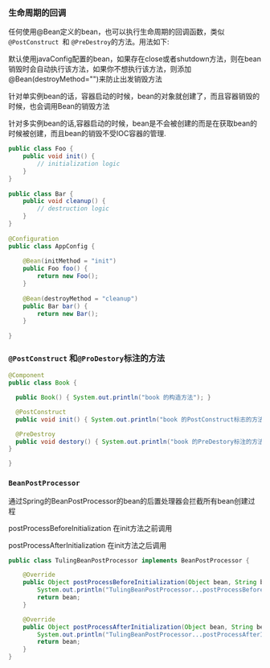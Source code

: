 ### 生命周期的回调

任何使用@Bean定义的bean，也可以执行生命周期的回调函数，类似`@PostConstruct `和 `@PreDestroy`的方法。用法如下:

默认使用javaConfig配置的bean，如果存在close或者shutdown方法，则在bean销毁时会自动执行该方法，如果你不想执行该方法，则添加@Bean(destroyMethod="")来防止出发销毁方法



针对单实例bean的话，容器启动的时候，bean的对象就创建了，而且容器销毁的时候，也会调用Bean的销毁方法

针对多实例bean的话,容器启动的时候，bean是不会被创建的而是在获取bean的时候被创建，而且bean的销毁不受IOC容器的管理.



```java
public class Foo {
    public void init() {
        // initialization logic
    }
}
 
public class Bar {
    public void cleanup() {
        // destruction logic
    }
}
 
@Configuration
public class AppConfig {
 
    @Bean(initMethod = "init")
    public Foo foo() {
        return new Foo();
    }
 
    @Bean(destroyMethod = "cleanup")
    public Bar bar() {
        return new Bar();
    }
 
}
```



### `@PostConstruct` 和`@ProDestory`标注的方法

```java
@Component 
public class Book {

  public Book() { System.out.println("book 的构造方法"); }

  @PostConstruct 
  public void init() { System.out.println("book 的PostConstruct标志的方法"); }

  @PreDestroy 
  public void destory() { System.out.println("book 的PreDestory标注的方法"); 
}

}
```

### `BeanPostProcessor`

通过Spring的BeanPostProcessor的bean的后置处理器会拦截所有bean创建过程

postProcessBeforeInitialization 在init方法之前调用

postProcessAfterInitialization 在init方法之后调用

```java
public class TulingBeanPostProcessor implements BeanPostProcessor {

    @Override
    public Object postProcessBeforeInitialization(Object bean, String beanName) throws BeansException {
        System.out.println("TulingBeanPostProcessor...postProcessBeforeInitialization:"+beanName);
        return bean;
    }

    @Override
    public Object postProcessAfterInitialization(Object bean, String beanName) throws BeansException {
        System.out.println("TulingBeanPostProcessor...postProcessAfterInitialization:"+beanName);
        return bean;
    }
}
```











